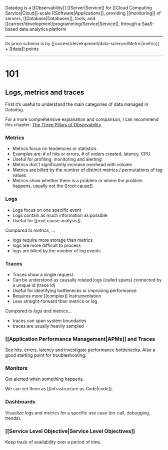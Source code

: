 Datadog is a [[Observability]] [[Server|Service]] for [[Cloud Computing Service|Cloud]]-scale [[Software|Applications]], providing [[monitoring]] of servers, [[Database|Databases]], tools, and [[carreer/development/programming/Service|Service]], through a SaaS-based data analytics platform

---

Its price schema is by [[carreer/development/data-science/Metric|metric]] + [[data]] points

---

# 101

## Logs, metrics and traces

First it’s useful to understand the main categories of data managed in Datadog.

For a more comprehensive explanation and comparison, I can recommend this chapter: [The Three Pillars of Observability](https://learning.oreilly.com/library/view/distributed-systems-observability/9781492033431/ch04.html "https://learning.oreilly.com/library/view/distributed-systems-observability/9781492033431/ch04.html").

### Metrics

- Metrics focus on tendencies or statistics
- Examples are: # of hits or errors, # of orders created, latency, CPU
- Useful for profiling, monitoring and alerting
- Metrics don't significantly increase overhead with volume
- Metrics are billed by the number of distinct metrics / permutations of tag values
- Metrics show whether there is a problem or where the problem happens, usually not the [[root cause]]

### Logs

- Logs focus on one specific event
- Logs contain as much information as possible
- Useful for [[root cause analysis]]

_Compared to metrics, ..._

- logs require more storage than metrics
- logs are more difficult to process
- logs are billed by the number of log events

### Traces

- Traces show a single request
- Can be understood as causally related logs (called spans) connected by a unique id (trace id)
- Useful for identifying bottlenecks or improving performance
- Requires more [[complex]] instrumentation
- Less straight-forward than metrics or log

_Compared to logs and metrics..._

- traces can span system boundaries
- traces are usually heavily sampled

### [[Application Performance Management|APMs]] and Traces

See hits, errors, latency and investigate performance bottlenecks. Also a good starting point for troubleshooting.

### Monitors

Get alerted when something happens.

We can set them as [[Infrastructure as Code|code]].

### Dashboards

Visualize logs and metrics for a specific use case (on-call, debugging, trends).

### [[Service Level Objective|Service Level Objectives]]

Keep track of availability over a period of time.
